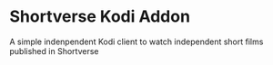 # Shortverse Kodi Addon

A simple indenpendent Kodi client to watch independent short films published in Shortverse
